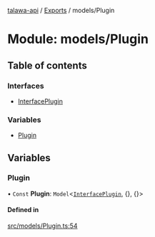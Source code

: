 [talawa-api](../README.md) / [Exports](../modules.md) / models/Plugin

# Module: models/Plugin

## Table of contents

### Interfaces

- [InterfacePlugin](../interfaces/models_Plugin.InterfacePlugin.md)

### Variables

- [Plugin](models_Plugin.md#plugin)

## Variables

### Plugin

• `Const` **Plugin**: `Model`<[`InterfacePlugin`](../interfaces/models_Plugin.InterfacePlugin.md), {}, {}\>

#### Defined in

[src/models/Plugin.ts:54](https://github.com/Nitya-Pasrija/talawa-api/blob/d3a6af9/src/models/Plugin.ts#L54)
